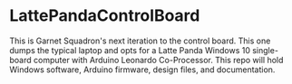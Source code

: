 # LattePandaControlBoard
This is Garnet Squadron's next iteration to the control board. This one dumps the typical laptop and opts for a Latte Panda Windows 10 single-board computer with Arduino Leonardo Co-Processor. This repo will hold Windows software, Arduino firmware, design files, and documentation.

